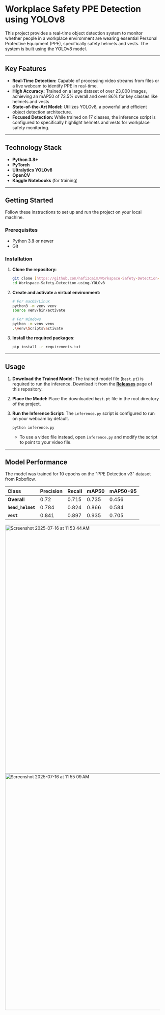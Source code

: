 # Workplace Safety PPE Detection using YOLOv8

This project provides a real-time object detection system to monitor whether people in a workplace environment are wearing essential Personal Protective Equipment (PPE), specifically safety helmets and vests. The system is built using the YOLOv8 model.

---

## Key Features

* **Real-Time Detection:** Capable of processing video streams from files or a live webcam to identify PPE in real-time.
* **High Accuracy:** Trained on a large dataset of over 23,000 images, achieving an mAP50 of 73.5% overall and over 86% for key classes like helmets and vests.
* **State-of-the-Art Model:** Utilizes YOLOv8, a powerful and efficient object detection architecture.
* **Focused Detection:** While trained on 17 classes, the inference script is configured to specifically highlight helmets and vests for workplace safety monitoring.

---

## Technology Stack

* **Python 3.8+**
* **PyTorch**
* **Ultralytics YOLOv8**
* **OpenCV**
* **Kaggle Notebooks** (for training)

---

## Getting Started

Follow these instructions to set up and run the project on your local machine.

### Prerequisites

* Python 3.8 or newer
* Git

### Installation

1.  **Clone the repository:**
    ```bash
    git clone [https://github.com/hafizqaim/Workspace-Safety-Detection-using-YOLOv8.git](https://github.com/hafizqaim/Workspace-Safety-Detection-using-YOLOv8.git)
    cd Workspace-Safety-Detection-using-YOLOv8
    ```

2.  **Create and activate a virtual environment:**
    ```bash
    # For macOS/Linux
    python3 -m venv venv
    source venv/bin/activate

    # For Windows
    python -m venv venv
    .\venv\Scripts\activate
    ```

3.  **Install the required packages:**
    ```bash
    pip install -r requirements.txt
    ```

---

## Usage

1.  **Download the Trained Model:**
    The trained model file (`best.pt`) is required to run the inference. Download it from the **[Releases](https://github.com/hafizqaim/Workspace-Safety-Detection-using-YOLOv8/releases)** page of this repository.

2.  **Place the Model:**
    Place the downloaded `best.pt` file in the root directory of the project.

3.  **Run the Inference Script:**
    The `inference.py` script is configured to run on your webcam by default.
    ```bash
    python inference.py
    ```
    * To use a video file instead, open `inference.py` and modify the script to point to your video file.

---

## Model Performance

The model was trained for 10 epochs on the "PPE Detection v3" dataset from Roboflow.

| Class               | Precision | Recall | mAP50 | mAP50-95 |
| :------------------ | :-------- | :----- | :---- | :------- |
| **Overall** | 0.72      | 0.715  | 0.735 | 0.456    |
| **`head_helmet`** | 0.784     | 0.824  | 0.866 | 0.584    |
| **`vest`** | 0.841     | 0.897  | 0.935 | 0.705    |

<img width="1440" height="810" alt="Screenshot 2025-07-16 at 11 53 44 AM" src="https://github.com/user-attachments/assets/d01fadda-a590-4525-acbc-7006c007cd19" />
<img width="1314" height="771" alt="Screenshot 2025-07-16 at 11 55 09 AM" src="https://github.com/user-attachments/assets/0fe27deb-48b2-4dae-bfc2-6fec0673bfa1" />

